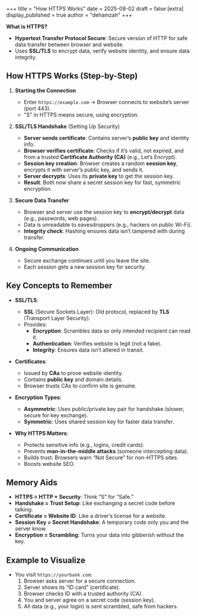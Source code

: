 +++
title = "How HTTPS Works"
date = 2025-08-02
draft = false
[extra]
display_published = true 
author = "dehamzah"
+++

**What is HTTPS?**  
- **Hypertext Transfer Protocol Secure**: Secure version of HTTP for safe data transfer between browser and website.  
- Uses **SSL/TLS** to encrypt data, verify website identity, and ensure data integrity.


## How HTTPS Works (Step-by-Step)

1. **Starting the Connection**  
   - Enter `https://example.com` → Browser connects to website’s server (port 443).  
   - "S" in HTTPS means secure, using encryption.

2. **SSL/TLS Handshake** (Setting Up Security)  
   - **Server sends certificate**: Contains server’s **public key** and identity info.  
   - **Browser verifies certificate**: Checks if it’s valid, not expired, and from a trusted **Certificate Authority (CA)** (e.g., Let’s Encrypt).  
   - **Session key creation**: Browser creates a random **session key**, encrypts it with server’s public key, and sends it.  
   - **Server decrypts**: Uses its **private key** to get the session key.  
   - **Result**: Both now share a secret session key for fast, symmetric encryption.

3. **Secure Data Transfer**  
   - Browser and server use the session key to **encrypt/decrypt** data (e.g., passwords, web pages).  
   - Data is unreadable to eavesdroppers (e.g., hackers on public Wi-Fi).  
   - **Integrity check**: Hashing ensures data isn’t tampered with during transfer.

4. **Ongoing Communication**  
   - Secure exchange continues until you leave the site.  
   - Each session gets a new session key for security.


## Key Concepts to Remember

- **SSL/TLS**:  
   - **SSL** (Secure Sockets Layer): Old protocol, replaced by **TLS** (Transport Layer Security).  
   - Provides:  
     - **Encryption**: Scrambles data so only intended recipient can read it.  
     - **Authentication**: Verifies website is legit (not a fake).  
     - **Integrity**: Ensures data isn’t altered in transit.

- **Certificates**:  
   - Issued by **CAs** to prove website identity.  
   - Contains **public key** and domain details.  
   - Browser trusts CAs to confirm site is genuine.

- **Encryption Types**:  
   - **Asymmetric**: Uses public/private key pair for handshake (slower, secure for key exchange).  
   - **Symmetric**: Uses shared session key for faster data transfer.

- **Why HTTPS Matters**:  
   - Protects sensitive info (e.g., logins, credit cards).  
   - Prevents **man-in-the-middle attacks** (someone intercepting data).  
   - Builds trust: Browsers warn “Not Secure” for non-HTTPS sites.  
   - Boosts website SEO.


## Memory Aids
- **HTTPS = HTTP + Security**: Think “S” for “Safe.”  
- **Handshake = Trust Setup**: Like exchanging a secret code before talking.  
- **Certificate = Website ID**: Like a driver’s license for a website.  
- **Session Key = Secret Handshake**: A temporary code only you and the server know.  
- **Encryption = Scrambling**: Turns your data into gibberish without the key.


## Example to Visualize
- You visit `https://yourbank.com`:  
  1. Browser asks server for a secure connection.  
  2. Server shows its “ID card” (certificate).  
  3. Browser checks ID with a trusted authority (CA).  
  4. You and server agree on a secret code (session key).  
  5. All data (e.g., your login) is sent scrambled, safe from hackers.